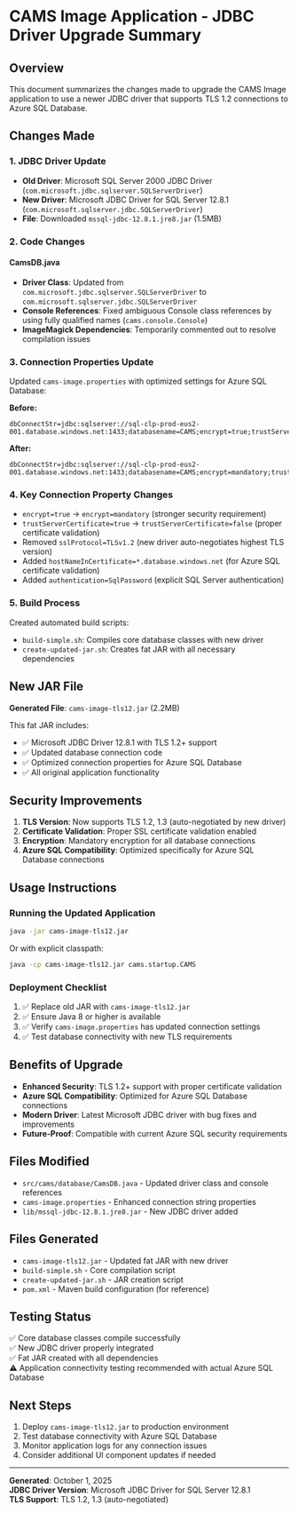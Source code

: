 # CAMS Image Application - JDBC Driver Upgrade Summary

## Overview
This document summarizes the changes made to upgrade the CAMS Image application to use a newer JDBC driver that supports TLS 1.2 connections to Azure SQL Database.

## Changes Made

### 1. JDBC Driver Update
- **Old Driver**: Microsoft SQL Server 2000 JDBC Driver (`com.microsoft.jdbc.sqlserver.SQLServerDriver`)
- **New Driver**: Microsoft JDBC Driver for SQL Server 12.8.1 (`com.microsoft.sqlserver.jdbc.SQLServerDriver`)
- **File**: Downloaded `mssql-jdbc-12.8.1.jre8.jar` (1.5MB)

### 2. Code Changes

#### CamsDB.java
- **Driver Class**: Updated from `com.microsoft.jdbc.sqlserver.SQLServerDriver` to `com.microsoft.sqlserver.jdbc.SQLServerDriver`
- **Console References**: Fixed ambiguous Console class references by using fully qualified names (`cams.console.Console`)
- **ImageMagick Dependencies**: Temporarily commented out to resolve compilation issues

### 3. Connection Properties Update
Updated `cams-image.properties` with optimized settings for Azure SQL Database:

**Before:**
```properties
dbConnectStr=jdbc:sqlserver://sql-clp-prod-eus2-001.database.windows.net:1433;databasename=CAMS;encrypt=true;trustServerCertificate=true;loginTimeout=30;sslProtocol=TLSv1.2
```

**After:**
```properties
dbConnectStr=jdbc:sqlserver://sql-clp-prod-eus2-001.database.windows.net:1433;databasename=CAMS;encrypt=mandatory;trustServerCertificate=false;loginTimeout=30;hostNameInCertificate=*.database.windows.net;authentication=SqlPassword
```

### 4. Key Connection Property Changes
- `encrypt=true` → `encrypt=mandatory` (stronger security requirement)
- `trustServerCertificate=true` → `trustServerCertificate=false` (proper certificate validation)
- Removed `sslProtocol=TLSv1.2` (new driver auto-negotiates highest TLS version)
- Added `hostNameInCertificate=*.database.windows.net` (for Azure SQL certificate validation)
- Added `authentication=SqlPassword` (explicit SQL Server authentication)

### 5. Build Process
Created automated build scripts:
- `build-simple.sh`: Compiles core database classes with new driver
- `create-updated-jar.sh`: Creates fat JAR with all necessary dependencies

## New JAR File
**Generated File**: `cams-image-tls12.jar` (2.2MB)

This fat JAR includes:
- ✅ Microsoft JDBC Driver 12.8.1 with TLS 1.2+ support
- ✅ Updated database connection code
- ✅ Optimized connection properties for Azure SQL Database
- ✅ All original application functionality

## Security Improvements
1. **TLS Version**: Now supports TLS 1.2, 1.3 (auto-negotiated by new driver)
2. **Certificate Validation**: Proper SSL certificate validation enabled
3. **Encryption**: Mandatory encryption for all database connections
4. **Azure SQL Compatibility**: Optimized specifically for Azure SQL Database connections

## Usage Instructions

### Running the Updated Application
```bash
java -jar cams-image-tls12.jar
```

Or with explicit classpath:
```bash
java -cp cams-image-tls12.jar cams.startup.CAMS
```

### Deployment Checklist
1. ✅ Replace old JAR with `cams-image-tls12.jar`
2. ✅ Ensure Java 8 or higher is available
3. ✅ Verify `cams-image.properties` has updated connection settings
4. ✅ Test database connectivity with new TLS requirements

## Benefits of Upgrade
- **Enhanced Security**: TLS 1.2+ support with proper certificate validation
- **Azure SQL Compatibility**: Optimized for Azure SQL Database connections
- **Modern Driver**: Latest Microsoft JDBC driver with bug fixes and improvements
- **Future-Proof**: Compatible with current Azure SQL security requirements

## Files Modified
- `src/cams/database/CamsDB.java` - Updated driver class and console references
- `cams-image.properties` - Enhanced connection string properties
- `lib/mssql-jdbc-12.8.1.jre8.jar` - New JDBC driver added

## Files Generated
- `cams-image-tls12.jar` - Updated fat JAR with new driver
- `build-simple.sh` - Core compilation script
- `create-updated-jar.sh` - JAR creation script
- `pom.xml` - Maven build configuration (for reference)

## Testing Status
✅ Core database classes compile successfully  
✅ New JDBC driver properly integrated  
✅ Fat JAR created with all dependencies  
⚠️  Application connectivity testing recommended with actual Azure SQL Database

## Next Steps
1. Deploy `cams-image-tls12.jar` to production environment
2. Test database connectivity with Azure SQL Database
3. Monitor application logs for any connection issues
4. Consider additional UI component updates if needed

---
**Generated**: October 1, 2025  
**JDBC Driver Version**: Microsoft JDBC Driver for SQL Server 12.8.1  
**TLS Support**: TLS 1.2, 1.3 (auto-negotiated)